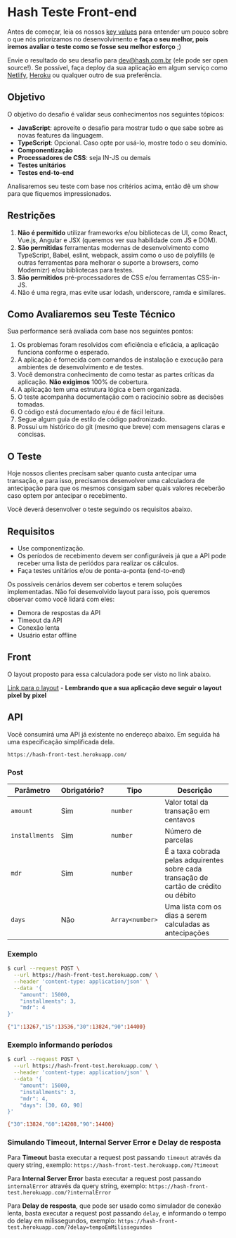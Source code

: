 # Hash Teste Front-end

Antes de começar, leia os nossos [key values](https://www.keyvalues.com/hash) para entender um pouco sobre o que nós priorizamos no desenvolvimento e **faça o seu melhor, pois iremos avaliar o teste como se fosse seu melhor esforço** ;)

Envie o resultado do seu desafio para dev@hash.com.br (ele pode ser open source!).
Se possível, faça deploy da sua aplicação em algum serviço como [Netlify](https://www.netlify.com/), [Heroku](https://heroku.com/) ou qualquer outro de sua preferência.

## Objetivo

O objetivo do desafio é validar seus conhecimentos nos seguintes tópicos:

- **JavaScript**: aproveite o desafio para mostrar tudo o que sabe sobre as novas features da linguagem.
- **TypeScript**: Opcional. Caso opte por usá-lo, mostre todo o seu domínio.
- **Componentização**
- **Processadores de CSS**: seja IN-JS ou demais
- **Testes unitários**
- **Testes end-to-end**

Analisaremos seu teste com base nos critérios acima, então dê um show para que fiquemos impressionados.

## Restrições

1.  **Não é permitido** utilizar frameworks e/ou bibliotecas de UI, como React, Vue.js, Angular e JSX (queremos ver sua habilidade com JS e DOM).
2.  **São permitidas** ferramentas modernas de desenvolvimento como TypeScript, Babel, eslint, webpack, assim como o uso de polyfills (e outras ferramentas para melhorar o suporte a browsers, como Modernizr) e/ou bibliotecas para testes.
3.  **São permitidos** pré-processadores de CSS e/ou ferramentas CSS-in-JS.
4.  Não é uma regra, mas evite usar lodash, underscore, ramda e similares.

## Como Avaliaremos seu Teste Técnico

Sua performance será avaliada com base nos seguintes pontos:

1. Os problemas foram resolvidos com eficiência e eficácia, a aplicação funciona conforme o esperado.
2. A aplicação é fornecida com comandos de instalação e execução para ambientes de desenvolvimento e de testes.
3. Você demonstra conhecimento de como testar as partes críticas da aplicação. **Não exigimos** 100% de cobertura.
4. A aplicação tem uma estrutura lógica e bem organizada.
5. O teste acompanha documentação com o raciocínio sobre as decisões tomadas.
6. O código está documentado e/ou é de fácil leitura.
7. Segue algum guia de estilo de código padronizado.
8. Possui um histórico do git (mesmo que breve) com mensagens claras e concisas.

## O Teste

Hoje nossos clientes precisam saber quanto custa antecipar uma transação, e para isso, precisamos desenvolver uma calculadora de antecipação para que os mesmos consigam saber quais valores receberão caso optem por antecipar o recebimento.

Você deverá desenvolver o teste seguindo os requisitos abaixo.

## Requisitos

- Use componentização.
- Os períodos de recebimento devem ser configuráveis já que a API pode receber uma lista de periódos para realizar os cálculos.
- Faça testes unitários e/ou de ponta-a-ponta (end-to-end)

Os possíveis cenários devem ser cobertos e terem soluções implementadas. Não foi desenvolvido layout para isso, pois queremos observar como você lidará com eles:

- Demora de respostas da API
- Timeout da API
- Conexão lenta
- Usuário estar offline

## Front

O layout proposto para essa calculadora pode ser visto no link abaixo.

[Link para o layout](https://www.figma.com/file/ipV80xJ29T7rdz0Aoo7xWv/Antecipation?node-id=0%3A1) - **Lembrando que a sua aplicação deve seguir o layout pixel by pixel**

## API

Você consumirá uma API já existente no endereço abaixo. Em seguida há uma especificação simplificada dela.

`https://hash-front-test.herokuapp.com/`

### Post

| Parâmetro      | Obrigatório? | Tipo            | Descrição                                                                              |
| -------------- | ------------ | --------------- | -------------------------------------------------------------------------------------- |
| `amount`       | Sim          | `number`        | Valor total da transação em centavos                                                   |
| `installments` | Sim          | `number`        | Número de parcelas                                                                     |
| `mdr`          | Sim          | `number`        | É a taxa cobrada pelas adquirentes sobre cada transação de cartão de crédito ou débito |
| `days`         | Não          | `Array<number>` | Uma lista com os dias a serem calculadas as antecipações                               |

### Exemplo

```bash
$ curl --request POST \
  --url https://hash-front-test.herokuapp.com/ \
  --header 'content-type: application/json' \
  --data '{
	"amount": 15000,
	"installments": 3,
	"mdr": 4
}'

{"1":13267,"15":13536,"30":13824,"90":14400}
```

### Exemplo informando períodos

```bash
$ curl --request POST \
  --url https://hash-front-test.herokuapp.com/ \
  --header 'content-type: application/json' \
  --data '{
	"amount": 15000,
	"installments": 3,
	"mdr": 4,
	"days": [30, 60, 90]
}'

{"30":13824,"60":14208,"90":14400}
```

### Simulando Timeout, Internal Server Error e Delay de resposta

Para **Timeout** basta executar a request post passando `timeout` através da query string, exemplo:
`https://hash-front-test.herokuapp.com/?timeout`

Para **Internal Server Error** basta executar a request post passando `internalError` através da query string, exemplo:
`https://hash-front-test.herokuapp.com/?internalError`

Para **Delay de resposta**, que pode ser usado como simulador de conexão lenta, basta executar a request post passando `delay`, e informando o tempo do delay em milissegundos, exemplo:
`https://hash-front-test.herokuapp.com/?delay=tempoEmMilissegundos`
